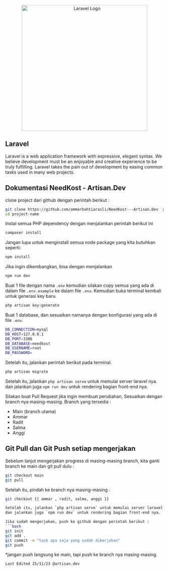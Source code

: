 <p align="center"><a href="https://laravel.com" target="_blank"><img src="https://raw.githubusercontent.com/laravel/art/master/logo-lockup/5%20SVG/2%20CMYK/1%20Full%20Color/laravel-logolockup-cmyk-red.svg" width="400" alt="Laravel Logo"></a></p>

## Laravel

Laravel is a web application framework with expressive, elegant syntax. We believe development must be an enjoyable and creative experience to be truly fulfilling. Laravel takes the pain out of development by easing common tasks used in many web projects.

## Dokumentasi NeedKost - Artisan.Dev

clone project dari github dengan perintah berikut :
```bash
git clone https://github.com/ammarbahtiarasli/NeedKost---Artisan.Dev 'project-name'
cd project-name
```
Instal semua PHP dependency dengan menjalankan perintah berikut ini
```bash
composer install
```
Jangan lupa untuk menginstall semua node package yang kita butuhkan seperti:
```bash
npm install
```
Jika ingin dikembangkan, bisa dengan menjalankan
```bash
npm run dev
```


Buat 1 file dengan nama `.env` kemudian silakan copy semua yang ada di dalam file `.env.example` ke dalam file `.env`. Kemudian buka terminal kembali untuk generasi key baru.
```bash
php artisan key:generate
```
Buat 1 database, dan sesuaikan namanya dengan konfigurasi yang ada di file `.env`.
```bash
DB_CONNECTION=mysql
DB_HOST=127.0.0.1
DB_PORT=3306
DB_DATABASE=needkost
DB_USERNAME=root
DB_PASSWORD=
```
Setelah itu, jalankan perintah berikut pada terminal.
```bash
php artisan migrate
```
Setelah itu, jalankan `php artisan serve` untuk memulai server laravel nya.
dan jalankan juga `npm run dev` untuk rendering bagian front-end nya.

Silakan buat Pull Request jika ingin membuat perubahan, Sesuaikan dengan branch nya masing-masing.
Branch yang tersedia :
- Main (branch utama)
- Ammar
- Radit
- Salma
- Anggi

## Git Pull dan Git Push setiap mengerjakan

Sebelum lanjut mengerjakan progress di masing-masing branch, kita ganti branch ke main dan git pull dulu :
```bash
git checkout main
git pull
```

Setelah itu, pindah ke branch nya masing-masing :
```bash
git checkout {{ ammar , radit, salma, anggi }}

Setelah itu, jalankan `php artisan serve` untuk memulai server laravel nya.
dan jalankan juga `npm run dev` untuk rendering bagian front-end nya.

Jika sudah mengerjakan, push ke github dengan perintah berikut :
```bash
git init
git add .
git commit -m "task apa saja yang sudah dikerjakan"
git push
```

*jangan push langsung ke main, tapi push ke branch nya masing-masing.

`Last Edited 25/11/23 @artisan.dev`

